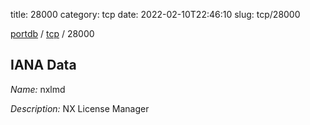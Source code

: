 title: 28000
category: tcp
date: 2022-02-10T22:46:10
slug: tcp/28000

[portdb](/) / [tcp](/category/tcp.html) / 28000


## IANA Data

_Name:_ nxlmd

_Description:_ NX License Manager


